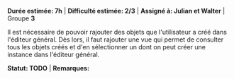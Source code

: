 **Durée estimée: 7h** | **Difficulté estimée: 2/3** | **Assigné à: Julian et Walter** | Groupe **3**

Il est nécessaire de pouvoir rajouter des objets que l'utilisateur a créé dans l'éditeur général. Dès lors, il faut rajouter une vue qui permet de consulter tous les objets créés et d'en sélectionner un dont on peut créer une instance dans l'éditeur général.

**Statut: TODO** | **Remarques:**
